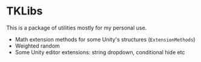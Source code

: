 # TKLibs

This is a package of utilities mostly for my personal use.

- Math extension methods for some Unity's structures (`ExtensionMethods`)
- Weighted random
- Some Unity editor extensions: string dropdown, conditional hide etc